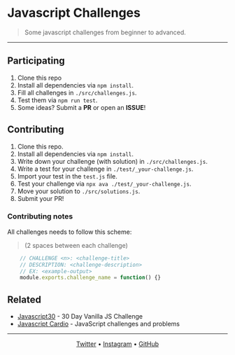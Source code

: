 # Javascript Challenges
> Some javascript challenges from beginner to advanced.


---
## Participating
1. Clone this repo
2. Install all dependencies via `npm install`.
3. Fill all challenges in `./src/challenges.js`.
4. Test them via `npm run test`.
5. Some ideas? Submit a **PR** or open an **ISSUE**!

## Contributing
1. Clone this repo.
2. Install all dependencies via `npm install`.
3. Write down your challenge (with solution) in `./src/challenges.js`.
4. Write a test for your challenge in `./test/_your-challenge.js`.
5. Import your test in the `test.js` file.
6. Test your challenge via `npx ava ./test/_your-challenge.js`.
7. Move your solution to `./src/solutions.js`.
8. Submit your PR!


### Contributing notes
All challenges needs to follow this scheme: 
> (2 spaces between each challenge)

```js
	// CHALLENGE <n>: <challenge-title>
	// DESCRIPTION: <challenge-description>
	// EX: <example-output>
	module.exports.challenge_name = function() {}


```

## Related
- [Javascript30][js30] - 30 Day Vanilla JS Challenge
- [Javascript Cardio][jscardio] - JavaScript challenges and problems

--------
<p align="center">
	<a href="https://twitter.com/rawnlydev">Twitter</a> • <a href="https://instagram.com/fede.vitale">Instagram</a>  • <a href="https://github.com/rawnly">GitHub</a>
</p>


[js30]: https://github.com/wesbos/JavaScript30
[jscardio]: https://github.com/bradtraversy/javascript_cardio
[challenges]: CHALLENGES.md